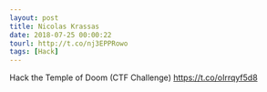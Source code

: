 ```yaml
---
layout: post
title: Nicolas Krassas
date: 2018-07-25 00:00:22
tourl: http://t.co/nj3EPPRowo
tags: [Hack]
---
```

Hack the Temple of Doom (CTF Challenge) https://t.co/oIrrqyf5d8